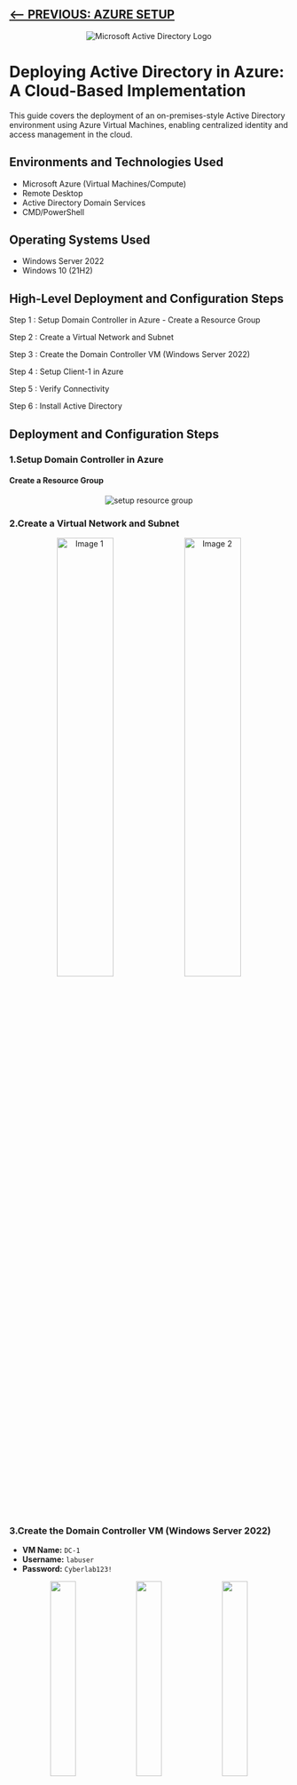 [<-- PREVIOUS: AZURE SETUP](https://github.com/tech-tonio-ai/azure-seup)
--
<p align="center">
<img src="https://i.imgur.com/pU5A58S.png" alt="Microsoft Active Directory Logo"/>
</p>

<h1>Deploying Active Directory in Azure: A Cloud-Based Implementation</h1>
This guide covers the deployment of an on-premises-style Active Directory environment using Azure Virtual Machines, enabling centralized identity and access management in the cloud.<br />
<h2>Environments and Technologies Used</h2>

- Microsoft Azure (Virtual Machines/Compute)
- Remote Desktop
- Active Directory Domain Services
- CMD/PowerShell

<h2>Operating Systems Used </h2>

- Windows Server 2022
- Windows 10 (21H2)

<h2>High-Level Deployment and Configuration Steps</h2>

Step 1 : Setup Domain Controller in Azure
    - Create a Resource Group
    
Step 2 : Create a Virtual Network and Subnet

Step 3 : Create the Domain Controller VM (Windows Server 2022)

Step 4 : Setup Client-1 in Azure

Step 5 : Verify Connectivity

Step 6 : Install Active Directory 


<h2>Deployment and Configuration Steps</h2>


### 1.Setup Domain Controller in Azure

#### Create a Resource Group
<p align="center">
<img src="https://i.imgur.com/5vpfAZN.png" alt="setup resource group"/>
</p>


### 2.Create a Virtual Network and Subnet
<p align="center">
  <img src="https://i.imgur.com/5HyCRQ5.png" alt="Image 1" width="45%"/>
  <img src="https://i.imgur.com/UhpWcQr.png" alt="Image 2" width="45%"/>
</p>


### 3.Create the Domain Controller VM (Windows Server 2022)
- **VM Name:** `DC-1`
- **Username:** `labuser`
- **Password:** `Cyberlab123!`
<p align="center">
  <img src="https://i.imgur.com/717dY3o.png" width="30%" />
  <img src="https://i.imgur.com/49Tehdn.png" width="30%" />
  <img src="https://i.imgur.com/pqUTA4B.png" width="30%" />  
</p>

- Log into the VM dc-1 
<p align="center">
<img src="https://i.imgur.com/8P3vyaB.png" alt="dc-1"/>
</p>
 <h3>Disable the Windows Firewall(for testing connectivity).</h3>
<p align="center">
  <img src="https://i.imgur.com/qOJQxva.png" width="45%" />
  <img src="https://i.imgur.com/kBvK0VP.png" width="33%" />
</p>


### 4.Setup Client-1 in Azure

#### Create the Client VM (Windows 10)
- **VM Name:** `Client-1`
- **Username:** `labuser`
- **Password:** `Cyberlab123!`
- Attach it to the **same region and Virtual Network** as `DC-1`.
<p align="center">
<img src="https://i.imgur.com/cBQdeE3.png" alt="client-1"/>
</p>
- After VM is created, set `Client-1`’s **DNS settings** to `DC-1`’s **Private IP address**.
<p align="center">
  <img src="https://i.imgur.com/AkByKnY.png" alt="Image 1" width="45%"/>
  <img src="https://i.imgur.com/EdqWFQs.png" alt="Image 2" width="45%"/>
</p>
- From the Azure Portal, **restart** `Client-1`.

### 5.Verify Connectivity
- **Login** to `Client-1`.
- Attempt to **ping** `DC-1`’s private IP address.
- Ensure the **ping succeeded**.
- From `Client-1`, open **CMD** and run:
   ```cmd
   ipconfig /all
   ```
- The output for the **DNS settings** should show `DC-1`’s private IP Address.
<p align="center">
  <img src="https://i.imgur.com/UkdxC5J.png" alt="Image 1" width="45%"/>
  <img src="https://i.imgur.com/Q5VQTdn.png" alt="Image 2" width="45%"/>
</p>

### 6. InstallActive Directory Admin and User Management 
   
- Login to DC-1 and install Active Directory Domain Services
<p align="center">
  <img src="https://i.imgur.com/SWXkR0v.png" alt="Image 1" width="45%"/>  
</p>
- Promote as a DC
<p align="center">
  <img src="https://i.imgur.com/FUkZou6.png" alt="Image 1" width="45%"/>  
</p>

- Setup a new forest as `mydomain.com` and set a password:
<p align="center">
  <img src="https://i.imgur.com/hO5L8NY.png" width="30%" />
  <img src="https://i.imgur.com/bdfLJJh.png" width="30%" />
  <img src="https://i.imgur.com/vyu3m4F.png" width="30%" />  
</p>

- Restart and then log back into DC-1 as user: `mydomain.com\labuser`.
<p align="center">
  <img src="https://i.imgur.com/d98Ffyn.png" alt="Image 1" width="45%"/>  
</p>

[NEXT: AZURE ADMIN and USER MANAGEMENT -->](https://github.com/tech-tonio-ai/active-directory-admin-and-user-mngmnt)
